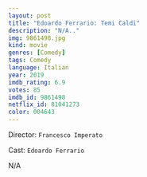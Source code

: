 ```yaml
---
layout: post
title: "Edoardo Ferrario: Temi Caldi"
description: "N/A.."
img: 9861498.jpg
kind: movie
genres: [Comedy]
tags: Comedy 
language: Italian
year: 2019
imdb_rating: 6.9
votes: 85
imdb_id: 9861498
netflix_id: 81041273
color: 004643
---
```

Director: `Francesco Imperato`  

Cast: `Edoardo Ferrario` 

N/A